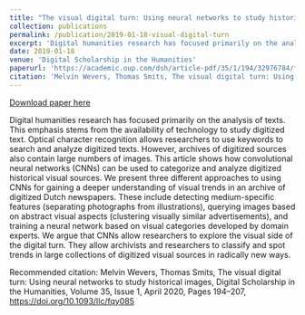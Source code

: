 ```yaml
---
title: "The visual digital turn: Using neural networks to study historical images"
collection: publications
permalink: /publication/2019-01-18-visual-digital-turn
excerpt: 'Digital humanities research has focused primarily on the analysis of texts. This emphasis stems from the availability of technology to study digitized text. Optical character recognition allows researchers to use keywords to search and analyze digitized texts. However, archives of digitized sources also contain large numbers of images. This article shows how convolutional neural networks (CNNs) can be used to categorize and analyze digitized historical visual sources. We present three different approaches to using CNNs for gaining a deeper understanding of visual trends in an archive of digitized Dutch newspapers. These include detecting medium-specific features (separating photographs from illustrations), querying images based on abstract visual aspects (clustering visually similar advertisements), and training a neural network based on visual categories developed by domain experts. We argue that CNNs allow researchers to explore the visual side of the digital turn. They allow archivists and researchers to classify and spot trends in large collections of digitized visual sources in radically new ways.'
date: 2019-01-18
venue: 'Digital Scholarship in the Humanities'
paperurl: 'https://academic.oup.com/dsh/article-pdf/35/1/194/32976784/fqy085.pdf'
citation: 'Melvin Wevers, Thomas Smits, The visual digital turn: Using neural networks to study historical images, Digital Scholarship in the Humanities, Volume 35, Issue 1, April 2020, Pages 194–207, https://doi.org/10.1093/llc/fqy085'
---
```


<a href='https://academic.oup.com/dsh/article-pdf/35/1/194/32976784/fqy085.pdf'>Download paper here</a>

Digital humanities research has focused primarily on the analysis of texts. This emphasis stems from the availability of technology to study digitized text. Optical character recognition allows researchers to use keywords to search and analyze digitized texts. However, archives of digitized sources also contain large numbers of images. This article shows how convolutional neural networks (CNNs) can be used to categorize and analyze digitized historical visual sources. We present three different approaches to using CNNs for gaining a deeper understanding of visual trends in an archive of digitized Dutch newspapers. These include detecting medium-specific features (separating photographs from illustrations), querying images based on abstract visual aspects (clustering visually similar advertisements), and training a neural network based on visual categories developed by domain experts. We argue that CNNs allow researchers to explore the visual side of the digital turn. They allow archivists and researchers to classify and spot trends in large collections of digitized visual sources in radically new ways.

Recommended citation: Melvin Wevers, Thomas Smits, The visual digital turn: Using neural networks to study historical images, Digital Scholarship in the Humanities, Volume 35, Issue 1, April 2020, Pages 194–207, https://doi.org/10.1093/llc/fqy085